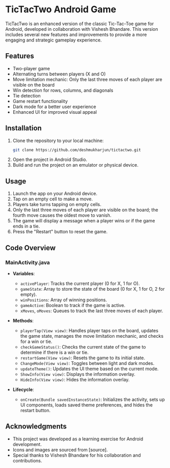
# TicTacTwo Android Game

TicTacTwo is an enhanced version of the classic Tic-Tac-Toe game for Android, developed in collaboration with Vishesh Bhandare. This version includes several new features and improvements to provide a more engaging and strategic gameplay experience.

## Features

- Two-player game
- Alternating turns between players (X and O)
- Move limitation mechanic: Only the last three moves of each player are visible on the board
- Win detection for rows, columns, and diagonals
- Tie detection
- Game restart functionality
- Dark mode for a better user experience
- Enhanced UI for improved visual appeal

## Installation

1. Clone the repository to your local machine:
    ```sh
    git clone https://github.com/deshmukharjun/tictactwo.git
    ```
2. Open the project in Android Studio.
3. Build and run the project on an emulator or physical device.

## Usage

1. Launch the app on your Android device.
2. Tap on an empty cell to make a move.
3. Players take turns tapping on empty cells.
4. Only the last three moves of each player are visible on the board; the fourth move causes the oldest move to vanish.
5. The game will display a message when a player wins or if the game ends in a tie.
6. Press the "Restart" button to reset the game.

## Code Overview

### MainActivity.java

- **Variables**:
  - `activePlayer`: Tracks the current player (0 for X, 1 for O).
  - `gameState`: Array to store the state of the board (0 for X, 1 for O, 2 for empty).
  - `winPositions`: Array of winning positions.
  - `gameActive`: Boolean to track if the game is active.
  - `xMoves`, `oMoves`: Queues to track the last three moves of each player.

- **Methods**:
  - `playerTap(View view)`: Handles player taps on the board, updates the game state, manages the move limitation mechanic, and checks for a win or tie.
  - `checkGameStatus()`: Checks the current state of the game to determine if there is a win or tie.
  - `restartGame(View view)`: Resets the game to its initial state.
  - `ChangeMode(View view)`: Toggles between light and dark modes.
  - `updateTheme()`: Updates the UI theme based on the current mode.
  - `ShowInfo(View view)`: Displays the information overlay.
  - `HideInfo(View view)`: Hides the information overlay.

- **Lifecycle**:
  - `onCreate(Bundle savedInstanceState)`: Initializes the activity, sets up UI components, loads saved theme preferences, and hides the restart button.

## Acknowledgments

- This project was developed as a learning exercise for Android development.
- Icons and images are sourced from [source].
- Special thanks to Vishesh Bhandare for his collaboration and contributions.

